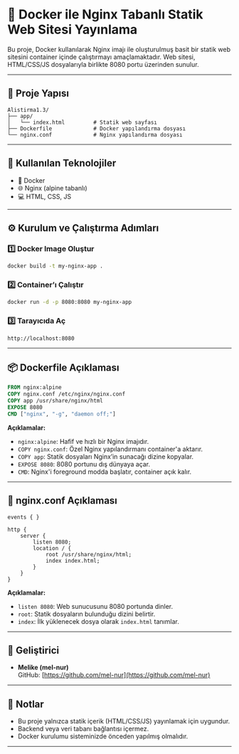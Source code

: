 # 🚀 Docker ile Nginx Tabanlı Statik Web Sitesi Yayınlama

Bu proje, Docker kullanılarak Nginx imajı ile oluşturulmuş basit bir statik web sitesini container içinde çalıştırmayı amaçlamaktadır. Web sitesi, HTML/CSS/JS dosyalarıyla birlikte 8080 portu üzerinden sunulur.

---

## 📁 Proje Yapısı

```
Alistirma1.3/
├── app/
│   └── index.html         # Statik web sayfası
├── Dockerfile             # Docker yapılandırma dosyası
└── nginx.conf             # Nginx yapılandırma dosyası
```

---

## 🧰 Kullanılan Teknolojiler

- 🐳 Docker
- 🌐 Nginx (alpine tabanlı)
- 💻 HTML, CSS, JS

---

## ⚙️ Kurulum ve Çalıştırma Adımları

### 1️⃣ Docker Image Oluştur

```bash
docker build -t my-nginx-app .
```

### 2️⃣ Container’ı Çalıştır

```bash
docker run -d -p 8080:8080 my-nginx-app
```

### 3️⃣ Tarayıcıda Aç

```
http://localhost:8080
```

---

## 📦 Dockerfile Açıklaması

```dockerfile
FROM nginx:alpine
COPY nginx.conf /etc/nginx/nginx.conf
COPY app /usr/share/nginx/html
EXPOSE 8080
CMD ["nginx", "-g", "daemon off;"]
```

**Açıklamalar:**
- `nginx:alpine`: Hafif ve hızlı bir Nginx imajıdır.
- `COPY nginx.conf`: Özel Nginx yapılandırmanı container'a aktarır.
- `COPY app`: Statik dosyaları Nginx’in sunacağı dizine kopyalar.
- `EXPOSE 8080`: 8080 portunu dış dünyaya açar.
- `CMD`: Nginx'i foreground modda başlatır, container açık kalır.

---

## 🔧 nginx.conf Açıklaması

```nginx
events { }

http {
    server {
        listen 8080;
        location / {
            root /usr/share/nginx/html;
            index index.html;
        }
    }
}
```

**Açıklamalar:**
- `listen 8080`: Web sunucusunu 8080 portunda dinler.
- `root`: Statik dosyaların bulunduğu dizini belirtir.
- `index`: İlk yüklenecek dosya olarak `index.html` tanımlar.

---

## 👤 Geliştirici

- **Melike (mel-nur)**  
  GitHub: [https://github.com/mel-nur](https://github.com/mel-nur)

---

## 📌 Notlar

- Bu proje yalnızca statik içerik (HTML/CSS/JS) yayınlamak için uygundur.
- Backend veya veri tabanı bağlantısı içermez.
- Docker kurulumu sisteminizde önceden yapılmış olmalıdır.

---

```
